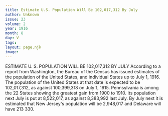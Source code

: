 ```yaml
---
title: Estimate U.S. Population Will Be 102,017,312 By July
author: Unknown
issue: 23
volume: 2
year: 1916
month: 8
day: V
tags:
layout: page.njk
image:
---
```

ESTIMATE U. S. POPULATION WILL BE 102,017,312 BY JULY       According to a report from Washington, the Bureau of the Census has issued estimates of the population of the United States, and individual States up to July 1, 1916. The population of the United States at that date is expected to be 102,017,312, as against 100,399,318 on July 1, 1915.       Pennsylvania is among the 22 States showing the greatest gain from 1900 to 1910. Its population next July is put at 8,522,017, as against 8,383,992 last July.       By July next it is estimated that New Jersey's population will be 2,948,017 and Delaware will have 213 330. 




